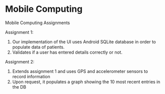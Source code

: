 # Mobile Computing

Mobile Computing Assignments

Assignment 1:

1. Our implementation of the UI uses Android SQLite database in order to populate data of patients. 
2. Validates if a user has entered details correctly or not.
 
Assignment 2:

1. Extends assignment 1 and uses GPS and accelerometer sensors to record information
2. Upon request, it populates a graph showing the 10 most recent entries in the DB

